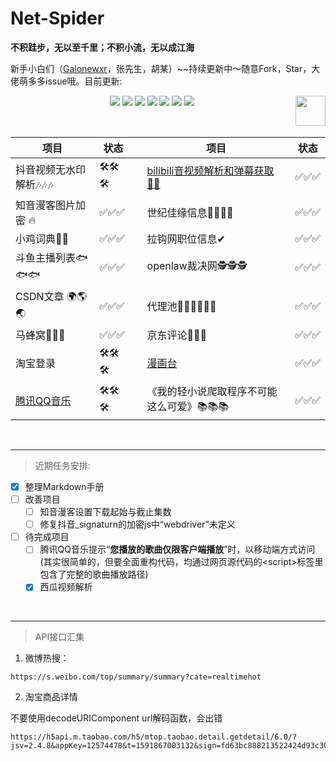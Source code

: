 # Net-Spider

**不积跬步，无以至千里；不积小流，无以成江海**

新手小白们（[Galonewxr](https://github.com/Galonewxr)，张先生，胡某）~~持续更新中〜随意Fork，Star，大佬萌多多issue哦。目前更新: 



<p align="center">
    <a href="https://AhriLove.top"><img src="https://img.shields.io/badge/AhriLove-%E4%B8%AA%E4%BA%BA%E7%BD%91%E7%AB%99-orange"></a>
    <a href="https://github.com/python/cpython"><img src="https://img.shields.io/badge/Python-3.7-FF1493.svg"></a>
    <a href="https://opensource.org/licenses/mit-license.php"><img src="https://badges.frapsoft.com/os/mit/mit.svg"></a>
    <a href="https://github.com/FioraLove/Net-Spider"><img src="https://img.shields.io/github/repo-size/FioraLove/Net-Spider"></a>
    <a href="https://github.com/FioraLove/Net-Spider/graphs/contributors"><img src="https://img.shields.io/badge/contributors-2-blue"></a>
    <a href="https://github.com/shengqiangzhang/examples-of-web-crawlers/stargazers"><img src="https://img.shields.io/github/stars/FioraLove/Net-Spider.svg?logo=github"></a>
    <a href="https://github.com/FioraLove/Net-Spider/network/members"><img src="https://img.shields.io/github/forks/FioraLove/Net-Spider.svg?color=blue&logo=github"></a>
    <a href="https://www.python.org/"><img src="https://upload.wikimedia.org/wikipedia/commons/c/c3/Python-logo-notext.svg" align="right" height="48" width="48" ></a>
</p>
<br />


| 项目 | 状态|  |项目 | 状态|
|  ----  | ----  | ----  | ---- |----|
| 抖音视频无水印解析🎶🎶🎶 | 🛠🛠🛠 |  | [bilibili音视频解析和弹幕获取🐱‍👓](https://bilibili.com) | ✅✅✅|
| 知音漫客图片加密 🔥 | ✅✅✅ |  |世纪佳缘信息👨‍👩‍👧‍👦  |✅✅✅| 
| 小鸡词典🐥🐥 | ✅✅✅ |  |拉钩网职位信息✔  |✅✅✅| 
| 斗鱼主播列表🐟🐟🐟 | ✅✅✅ |  |openlaw裁决网🕵🕵🕵  |✅✅✅| 
| CSDN文章 🌍🌎🌏 | ✅✅✅ |  |代理池🚣‍♂️🚣‍♂️🚣‍♂️  |✅✅✅| 
| 马蜂窝🐝🐝🐝 | ✅✅✅ |  |京东评论💋💋💋  |✅✅✅| 
| 淘宝登录 | 🛠🛠🛠 |  |[漫画台](https://www.manhuatai.com/)  |✅✅✅| 
| [腾讯QQ音乐](https://y.qq.com/) | 🛠🛠🛠 |  | 《我的轻小说爬取程序不可能这么可爱》📚📚📚  |✅✅✅| 





<br>
<hr>

> 近期任务安排:

- [x] 整理Markdown手册
- [ ] 改善项目
   - [ ] 知音漫客设置下载起始与截止集数
   - [ ] 修复抖音_signaturn的加密js中“webdriver”未定义
- [ ] 待完成项目
   - [ ] 腾讯QQ音乐提示“**您播放的歌曲仅限客户端播放**”时，以移动端方式访问(其实很简单的，但要全面重构代码，均通过网页源代码的\<script>标签里包含了完整的歌曲播放路径)
   - [x] 西瓜视频解析

<br>
<hr>

> API接口汇集

1. 微博热搜：

```text
https://s.weibo.com/top/summary/summary?cate=realtimehot
```

2. 淘宝商品详情

不要使用decodeURIComponent url解码函数，会出错

```text
https://h5api.m.taobao.com/h5/mtop.taobao.detail.getdetail/6.0/?jsv=2.4.8&appKey=12574478&t=1591867003132&sign=fd63bc888213522424d93c302c9ef5bd&api=mtop.taobao.detail.getdetail&v=6.0&dataType=jsonp&ttid=2017%40taobao_h5_6.6.0&AntiCreep=true&type=jsonp&callback=mtopjsonp2&data=%7B%22itemNumId%22%3A%22567263006792%22%7D
```


